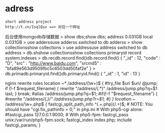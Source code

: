 # adress
    short address project
    http://t.cn/IsqlQsv ==> 对应一个网址

后台使用mongodb存储数据
    > show dbs;show dbs;
    address  0.031GB
    local    0.031GB
    > use adderssuse adderss
    switched to db adderss
    > show collectionsshow collections
    > use addressuse address
    switched to db address
    > db.shshow collectionsshow collections
    primaryid
    record
    system.indexes
    > db.recdb.record.find()db.record.find()
    { "_id" : 12, "code" : "D", "src" : "http://www.baidu.com", "srcmd5" : "bfa89e563d9509fbc5c6503dd50faf2e" }
    > db.primadb.primaryid.find()db.primaryid.find()
    { "_id" : 1, "id" : 13 }

nginx rewrite rules
    location ~* /address/(\w+)$ {
             #try_file $uri $uri/ @jump;
             if (!-f $request_filename) {
                     rewrite "/address/(.*)" /address/jump.php?q=$1 last;
             }
             break;
             #alias /address/jump.php?q=$1;
             #if(!-f "$request_filename") {
                     #rewrite "/address\/(.*)/" /address/jump.php?r=$1;
             #}
     }
     location ~* /address/\w+\.php$ {
             fastcgi_split_path_info ^(.+\.php)(/.+)$;
             # NOTE: You should have "cgi.fix_pathinfo = 0;" in php.ini
             # With php5-cgi alone:
             #fastcgi_pass 127.0.0.1:9000;
             # With php5-fpm:
             fastcgi_pass unix:/var/run/php5-fpm.sock;
             fastcgi_index index.php;
             include fastcgi_params;
     }
